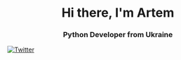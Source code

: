 <div id="header" align="center">

<h1>Hi there, I'm Artem</h1>
<h3>Python Developer from Ukraine</h3>
</div>

<a href="https://x.com/rozghrom">
    <img scr="https://img.shields.io/badge/Twitter-black?style=for-the-badge&logo=Twitter&logoColor=white" alt="Twitter"/>
</a>
<!--
**rozghrom/rozghrom** is a ✨ _special_ ✨ repository because its `README.md` (this file) appears on your GitHub profile.

Here are some ideas to get you started:

- 🔭 I’m currently working on ...
- 🌱 I’m currently learning ...
- 👯 I’m looking to collaborate on ...
- 🤔 I’m looking for help with ...
- 💬 Ask me about ...
- 📫 How to reach me: ...
- 😄 Pronouns: ...
- ⚡ Fun fact: ...
-->
